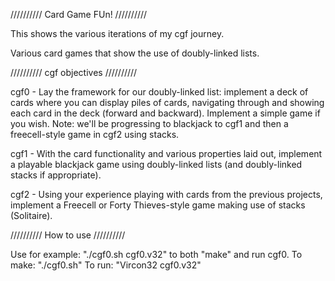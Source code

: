 ////////// Card Game FUn! //////////

This shows the various iterations of my cgf journey.

Various card games that show the use of doubly-linked lists.

////////// cgf objectives //////////

cgf0 - Lay the framework for our doubly-linked list: implement a deck of cards where you can display piles of cards, navigating through and showing each card in the deck (forward and backward).
Implement a simple game if you wish. Note: we'll be progressing to blackjack to cgf1 and then a freecell-style game in cgf2 using stacks.

cgf1 - With the card functionality and various properties laid out, implement a playable blackjack game using doubly-linked lists (and doubly-linked stacks if appropriate).

cgf2 - Using your experience playing with cards from the previous projects, implement a Freecell or Forty Thieves-style game making use of stacks (Solitaire).

////////// How to use //////////

Use for example: "./cgf0.sh cgf0.v32" to both "make" and run cgf0.
To make: "./cgf0.sh"
To run: "Vircon32 cgf0.v32"
